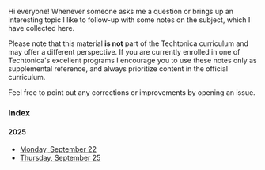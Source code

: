 Hi everyone! Whenever someone asks me a question or brings up an interesting topic I like to follow-up with some notes on the subject, which I have collected here.

Please note that this material **is not** part of the Techtonica curriculum and may offer a different perspective. If you are currently enrolled in one of Techtonica's excellent programs I encourage you to use these notes only as supplemental reference, and always prioritize content in the official curriculum.

Feel free to point out any corrections or improvements by opening an issue.

### Index

#### 2025

- [Monday, September 22](notes/2025-09-22.md)
- [Thursday, September 25](notes/2025-09-25.md)
